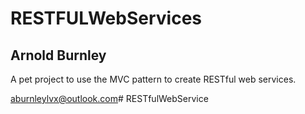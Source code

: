 # RESTFULWebServices


## Arnold Burnley


A pet project to use the MVC pattern to create RESTful web services. 

aburnleylvx@outlook.com# RESTfulWebService

